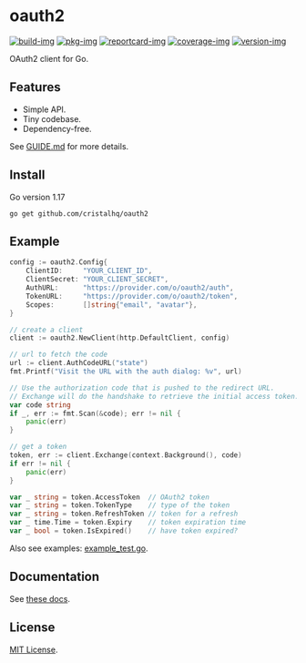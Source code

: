 # oauth2

[![build-img]][build-url]
[![pkg-img]][pkg-url]
[![reportcard-img]][reportcard-url]
[![coverage-img]][coverage-url]
[![version-img]][version-url]

OAuth2 client for Go.

## Features

* Simple API.
* Tiny codebase.
* Dependency-free.

See [GUIDE.md](https://github.com/cristalhq/oauth2/blob/main/GUIDE.md) for more details.

## Install

Go version 1.17

```
go get github.com/cristalhq/oauth2
```

## Example

```go
config := oauth2.Config{
    ClientID:     "YOUR_CLIENT_ID",
    ClientSecret: "YOUR_CLIENT_SECRET",
    AuthURL:      "https://provider.com/o/oauth2/auth",
    TokenURL:     "https://provider.com/o/oauth2/token",
    Scopes:       []string{"email", "avatar"},
}

// create a client
client := oauth2.NewClient(http.DefaultClient, config)

// url to fetch the code
url := client.AuthCodeURL("state")
fmt.Printf("Visit the URL with the auth dialog: %v", url)

// Use the authorization code that is pushed to the redirect URL.
// Exchange will do the handshake to retrieve the initial access token.
var code string
if _, err := fmt.Scan(&code); err != nil {
    panic(err)
}

// get a token
token, err := client.Exchange(context.Background(), code)
if err != nil {
    panic(err)
}

var _ string = token.AccessToken  // OAuth2 token
var _ string = token.TokenType    // type of the token
var _ string = token.RefreshToken // token for a refresh
var _ time.Time = token.Expiry    // token expiration time
var _ bool = token.IsExpired()    // have token expired?
```

Also see examples: [example_test.go](https://github.com/cristalhq/oauth2/blob/main/example_test.go).

## Documentation

See [these docs][pkg-url].

## License

[MIT License](LICENSE).

[build-img]: https://github.com/cristalhq/oauth2/workflows/build/badge.svg
[build-url]: https://github.com/cristalhq/oauth2/actions
[pkg-img]: https://pkg.go.dev/badge/cristalhq/oauth2
[pkg-url]: https://pkg.go.dev/github.com/cristalhq/oauth2
[reportcard-img]: https://goreportcard.com/badge/cristalhq/oauth2
[reportcard-url]: https://goreportcard.com/report/cristalhq/oauth2
[coverage-img]: https://codecov.io/gh/cristalhq/oauth2/branch/master/graph/badge.svg
[coverage-url]: https://codecov.io/gh/cristalhq/oauth2
[version-img]: https://img.shields.io/github/v/release/cristalhq/oauth2
[version-url]: https://github.com/cristalhq/oauth2/releases
